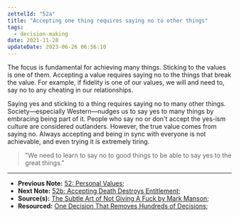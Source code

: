 ```yaml
---
zettelId: "52a"
title: "Accepting one thing requires saying no to other things"
tags:
  - decision-making
date: 2021-11-28
updateDate: 2023-06-26 06:56:10
---
```


The focus is fundamental for achieving many things. Sticking to the values is one of them. Accepting a value requires saying no to the things that break the value. For example, if fidelity is one of our values, we will and need to, say no to any cheating in our relationships.

Saying yes and sticking to a thing requires saying no to many other things. Society—especially Western—nudges us to say yes to many things by embracing being part of it. People who say no or don't accept the yes-ism culture are considered outlanders. However, the true value comes from saying no. Always accepting and being in sync with everyone is not achievable, and even trying it is extremely tiring.

> "We need to learn to say no to good things to be able to say yes to the great things."

---

- **Previous Note:** [52: Personal Values](/notes/52/);
- **Next Note:** [52b: Accepting Death Destroys Entitlement](/notes/52b/);
- **Source(s):** [The Subtle Art of Not Giving A Fuck by Mark Manson](/books/the-subtle-art-of-not-giving-a-fuck-by-mark-manson-book-summary-review-and-notes/);
- **Resourced:** [One Decision That Removes Hundreds of Decisions](/decisions-that-remove-other-decisions/);

